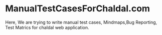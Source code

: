 # ManualTestCasesForChaldal.com
Here, We are trying to write manual test cases, Mindmaps,Bug Reporting, Test Matrics for chaldal web application.
